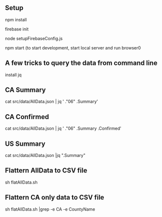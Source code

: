 
Setup
-----

npm install 

firebase init   

node setupFirebaseConfig.js

npm start  (to start development, start local server and run browser0


A few tricks to query the data from command line
-----------------------------------------------
install jq


CA Summary
----------
cat src/data/AllData.json | jq ' ."06" .Summary'

CA Confirmed
----------

cat src/data/AllData.json | jq ' ."06" .Summary .Confirmed'

US Summary 
----------

cat src/data/AllData.json |jq ".Summary"


Flattern AllData to CSV file 
----------

sh flatAllData.sh

Flattern CA only data to CSV file 
--------------------------------

sh flatAllData.sh   |grep -e CA -e CountyName
